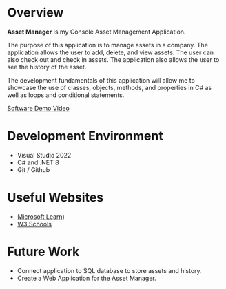 # Overview

**Asset Manager** is my Console Asset Management Application.

The purpose of this application is to manage assets in a company. The application allows the user to add, delete, and view assets. The user can also check out and check in assets. The application also allows the user to see the history of the asset.

The development fundamentals of this application will allow me to showcase the use of classes, objects, methods, and properties in C# as well as loops and conditional statements.



[Software Demo Video]()

# Development Environment

* Visual Studio 2022
* C# and .NET 8
* Git / Github

# Useful Websites

- [Microsoft Learn](https://learn.microsoft.com/en-us/dotnet/csharp/))
- [W3 Schools](https://www.w3schools.com/cs/index.php)

# Future Work

- Connect application to SQL database to store assets and history.
- Create a Web Application for the Asset Manager.